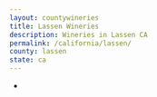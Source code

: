 ```yaml
---
layout: countywineries
title: Lassen Wineries
description: Wineries in Lassen CA
permalink: /california/lassen/
county: lassen
state: ca
---
```

-

